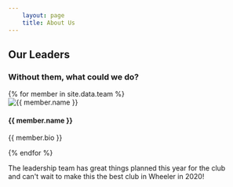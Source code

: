 ```yaml
---
    layout: page
    title: About Us
---
```


<div class="container">
    <div class="row">
        <div class="col-lg-12 ">
            <h2 class="section-heading">Our Leaders</h2>
            <h3 class="section-subheading text-muted">Without them, what could we do?</h3>
        </div>
    </div>
    <div class="row">
        {% for member in site.data.team %}
        <div class="col-xs-6">
            <div class="team-member">
                <img src="/img/{{ member.photo }}" class="img-responsive img-circle" alt="{{ member.name }}">
                <h4>{{ member.name }}</h4>
                <p class="text-muted">{{ member.bio }}</p>      
            </div>
        </div>
        {% endfor %}
    </div>
    <div class="row">
        <div class="col-lg-8 col-lg-offset-2 ">
            <p class="large text-muted">The leadership team has great things planned this year for the club 
            <br>and can't wait to make this the best club in Wheeler in 2020!</p>
        </div>
    </div>
</div>

<div class="col-xs-6">
    <img src="/img/>
    